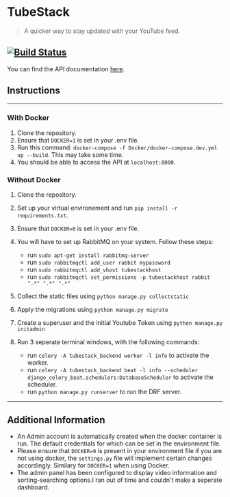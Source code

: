 # TubeStack

> A quicker way to stay updated with your YouTube feed.

[![Build Status](https://travis-ci.com/SameeranB/tubestack_backend.svg?branch=master)](https://travis-ci.com/SameeranB/tubestack_backend)
---
You can find the API documentation [here](https://documenter.getpostman.com/view/8369112/TVRj4nu3).

## Instructions

---
### With Docker
1. Clone the repository.
2. Ensure that `DOCKER=1` is set in your .env file.
3. Run this command: `docker-compose -f Docker/docker-compose.dev.yml up --build`. This may take some time.
4. You should be able to access the API at `localhost:8000`.


### Without Docker
1. Clone the repository.
2. Set up your virtual environement and run `pip install -r requirements.txt`.
3. Ensure that `DOCKER=0` is set in your .env file.
4. You will have to set up RabbitMQ on your system. Follow these steps:
   * run `sudo apt-get install rabbitmq-server`
   * run `sudo rabbitmqctl add_user rabbit mypassword`
   * run `sudo rabbitmqctl add_vhost tubestackhost`
   * run `sudo rabbitmqctl set_permissions -p tubestackhost rabbit ".*" ".*" ".*"`

5. Collect the static files using `python manage.py collectstatic`
6. Apply the migrations using `python manage.py migrate`
7. Create a superuser and the initial Youtube Token using `python manage.py initadmin`
8. Run 3 seperate terminal windows, with the following commands:
   * run `celery -A tubestack_backend worker -l info` to activate the worker.
   * run `celery -A tubestack_backend beat -l info --scheduler django_celery_beat.schedulers:DatabaseScheduler` to activate the scheduler.
   * run `python manage.py runserver` to run the DRF server.

---
## Additional Information

* An Admin account is automatically created when the docker container is run. The default credentials for which can be set in the environment file.
* Please ensure that `DOCKER=0` is present in your environment file if you are not using docker, the `settings.py` file will implement certain changes accordingly. Similary for `DOCKER=1` when using Docker.
* The admin panel has been configured to display video information and sorting-searching options.I ran out of time and couldn't make a seperate dashboard.
